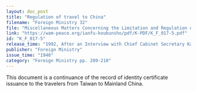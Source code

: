 ```yaml
---
layout: doc_post
title: "Regulation of travel to China"
filename: "Foreign Ministry 32"
file: "Miscellaneous Matters Concerning the Limitation and Regulation of Japanese Citizens Traveling to China at the Time of the Sino-Japanese Incident; Report of the Ministry of Colonial Affairs on the Regulation of Japanese Citizens Traveling to China (Vol. 2)"
link: "https://wam-peace.org/ianfu-koubunsho/pdf/K-PDF/K_F_017-5.pdf"
id: "K_F_017-5"
release_time: "1992, After an Interview with Chief Cabinet Secretary Katō Kōichi"
publisher: "Foreign Ministry"
issue_time: "1940"
category: "Foreign Ministry pp. 209-210"
---
```

This document is a continuance of the record of identity certificate issuance to the travelers from Taiwan to Mainland China.
